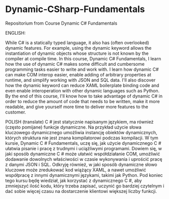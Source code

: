 # Dynamic-CSharp-Fundamentals
Repositorium from Course Dynamic C# Fundamentals

ENGLISH:

While C# is a statically typed language, it also has (often overlooked) dynamic features. 
For example, using the dynamic keyword allows the instantiation of dynamic objects whose structure is not known by the compiler at compile time. 
In this course, Dynamic C# Fundamentals, I learn how the use of dynamic C# makes some difficult and cumbersome programming tasks easier to write and work with. 
I learn how dynamic C# can make COM interop easier, enable adding of arbitrary properties at runtime, and simplify working with JSON and SQL data. 
I'll also discover how the dynamic keyword can reduce XAML boilerplate binding code and even enable interoperation with other dynamic languages such as Python. 
By the end of this course, I'll know how to take advantage of dynamic C# in order to reduce the amount of code that needs to be written, make it more readable, and give yourself more time to deliver more features to the customer.


POLISH (translate)
C # jest statycznie napisanym językiem, ma również (często pomijane) funkcje dynamiczne. 
Na przykład użycie słowa kluczowego dynamicznego umożliwia instancję obiektów dynamicznych, których struktura nie jest znana kompilatorowi podczas kompilacji. 
W tym kursie, Dynamic C # Fundamentals, uczę się, jak użycie dynamicznego C # ułatwia pisanie i pracę z trudnymi i uciążliwymi programami. 
Dowiem się, w jaki sposób dynamiczne C # może ułatwić współdziałanie COM, umożliwić dodawanie dowolnych właściwości w czasie wykonywania i uprościć pracę z danymi JSON i SQL. 
Odkryję również, w jaki sposób dynamiczne słowo kluczowe może zredukować kod wiążący XAML, a nawet umożliwić współpracę z innymi dynamicznymi językami, takimi jak Python. 
Pod koniec tego kursu będę wiedział, jak korzystać z dynamicznego C #, aby zmniejszyć ilość kodu, który trzeba zapisać, uczynić go bardziej czytelnym i dać sobie więcej czasu na dostarczenie klientowi większej liczby funkcji.
